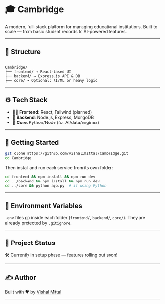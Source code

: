 # 🎓 Cambridge

A modern, full-stack platform for managing educational institutions. Built to scale — from basic student records to AI-powered features.

---

## 🧱 Structure

```

Cambridge/
├── frontend/ → React-based UI
├── backend/ → Express.js API & DB
├── core/ → Optional: AI/ML or heavy logic

```

---

## ⚙️ Tech Stack

-   🧑‍🎨 **Frontend**: React, Tailwind (planned)
-   🔧 **Backend**: Node.js, Express, MongoDB
-   🧠 **Core**: Python/Node (for AI/data/engines)

---

## 🚀 Getting Started

```bash
git clone https://github.com/vishal1mittal/Cambridge.git
cd Cambridge
```

Then install and run each service from its own folder:

```bash
cd frontend && npm install && npm run dev
cd ../backend && npm install && npm run dev
cd ../core && python app.py  # if using Python
```

---

## 🔐 Environment Variables

`.env` files go inside each folder (`frontend/`, `backend/`, `core/`).
They are already protected by `.gitignore`.

---

## 📌 Project Status

🛠️ Currently in setup phase — features rolling out soon!

---

## ✍️ Author

Built with ❤️ by [Vishal Mittal](https://github.com/vishal1mittal)

---
